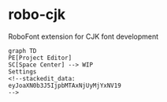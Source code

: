 # robo-cjk
RoboFont extension for CJK font development

```mermaid
graph TD
PE[Project Editor]
SC[Space Center] --> WIP
Settings
<!--stackedit_data:
eyJoaXN0b3J5IjpbMTAxNjUyMjYxNV19
-->